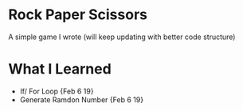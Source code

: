 # Rock Paper Scissors

A simple game I wrote (will keep updating with better code structure)

# What I Learned
* If/ For Loop {Feb 6 19}
* Generate Ramdon Number {Feb 6 19}